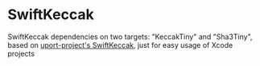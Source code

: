 # SwiftKeccak

SwiftKeccak dependencies on two targets:  "KeccakTiny" and "Sha3Tiny", based on [uport-project's SwiftKeccak](https://github.com/uport-project/SwiftKeccak), just for easy usage of Xcode projects


